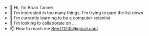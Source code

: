 - 👋 Hi, I’m Brian Tanner
- 👀 I’m interested in too many things. I'm trying to pare the list down.
- 🌱 I’m currently learning to be a computer scientist
- 💞️ I’m looking to collaborate on ...
- 📫 How to reach me BeeT11235@gmail.com

<!---
BeeT11235/BeeT11235 is a ✨ special ✨ repository because its `README.md` (this file) appears on your GitHub profile.
You can click the Preview link to take a look at your changes.
--->
